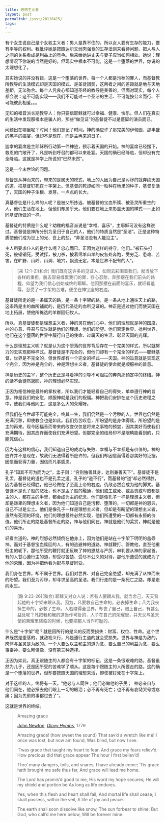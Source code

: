 ```yaml
---
title: 理想主义者
layout: post
permalink: /post/20110415/
tags:
- ☆
---
```


有个女生说自己是个女权主义者：男人是靠不住的，所以女人要有生存的能力，要有平等的权利。我批评她是按照达尔文弱肉强食的生存法则来看待问题、把人与人之间的关系看成是利益上的竞争。后来给她讲丈夫与妻子应当如何相处。她说：理想情况下你说的当然是好的，但现实中根本不可能，这是一个堕落的世界，你说的太理想化了。

其实她说的并没有错，这是一个堕落的世界，每一个人都是污秽的罪人，而基督教所教导的生活模式却是天国的模式、是圣徒团契，这两者之间的差距就是地与天地差距，无法弥合。每个人凭良心都知道圣经的教导是美善的，但面对现实，每个人都会说：这不可能实现——我们不可能过一个圣洁的生活、不可能按公义而行、不可能彼此相爱。。。

无知的福音派长期教导人：你只要信耶稣就可以幸福、健康、快乐。但人们在真实的生活中发现那根本是骗人的，那些“做见证”的基督徒不过是蹩脚的演员而已。

问题出在哪里呢？时间！他们忘记了时间。神的确应许了那完美的伊甸园、那丰盛的羔羊的婚宴，但却不是现在，而是主再来的日子。

迦拿的宴席是主耶稣所行动第一件神迹，预示着天国的开始。神的宴席已经摆下，救恩的门敞开了，凡是听到呼召的都可以来赴宴。天国的确已经降临，但却没有完全降临。这就是神学上所说的“已然未然”。

这是一个末世论的问题。

基督是从神而来的，带来的是属天的模式，地上的人因为自己是污秽的就弃绝天国的道，把基督钉死在十字架上。但基督的死却如同一粒种在地里的种子，基督复活了，天国的种子生根、发芽，一点点的长大。

真基督徒是什么样的人呢？是被父所拣选、被基督的宝血所赎、被圣灵所重生的人，他们生活在地上，但他们却属乎天。他们要在地上来彰显天国的样式——正如同基督所做的一样。

基督徒的特质是什么呢？幼稚的福音派说是“幸福、喜乐”，主耶稣可没有这样说过。基督徒是神所分别为圣归于自己的人，他们的特质当然是“圣洁”。正是这种特质使他们成为世上的光、世上的盐，“非圣洁没有人能见主”。

主人所要求仆人的是什么呢？忠心而已。正因为这样的持守，他们…”被石头打死，被锯锯死，受试探，被刀杀，披着绵羊山羊的皮各处奔跑，受穷乏、患难、苦害，在旷野、山岭、山洞、地穴，飘流无定，本是世界不配有的人”。

> \[来 12:1-2\](和合)
> 我们既有这许多的见证人，如同云彩围着我们，就当放下各样的重担，脱去容易缠累我们的罪，存心忍耐，奔那摆在我们前头的路程，仰望为我们信心创始成终的耶稣。他因那摆在前面的喜乐，就轻看羞辱，忍受了十字架的苦难，便坐在神宝座的右边。

基督徒所走的是一条属天的路，是一条十字架的路，是一条从地上通往天上的路，这条路是主的血所铺就的，是历代圣徒的血所见证的。神正是通过他们而使天国在地上拓展，使他所拣选的羊群回归牧人。

所以，真基督徒都是理想主义者，神的灵在他们心中，他们的理想就是神的国度，神的心意、呼召与应许就是他们的理想、他们的盼望。他们否定世界、批判世界，他们在这个堕落的世界中履行自己的使命、过属天的生活、彰显天国的光辉。

什么是理想主义呢？就是认为这个堕落的世界背后存在一个完美的样式，所以就努力的去实现那种样式。基督徒是不完全的，但他们却有一个完全的样式——耶稣基督，世界是不完全的，但世界却有一个完全的样式——天国。神的旨意就是实现这个完全，因为神是完全的，神是理想主义者。基督徒的使命就是顺服神的旨意。

神是历史的主宰，整个历史正是寻着神的引导不可阻拦的奔向那预定中的终结。神的话不会徒然返回，神的理想必然实现。

正因为相信神是最终的掌权者，所以我们才能轻看自己的得失，单单遵行神的旨意。神是我们的安慰，顺服神就是我们的祝福。神把我们安排在这个历史进程之中，使我们与他同工，这是多么大的荣耀呀。

但我们在今世却不可能完全，终其一生，我们仍然是一个污秽的人，世界也仍然是充满污秽，即使教会也是如此。我们劳苦叹息，所盼望的是身体得赎，所盼望的是主的再来。现今因福音而带来的改变仅仅是将来之事物的预尝，因其美好而使我们充满期待，因其应许而使我们充满盼望。但那完全的结局却不是眼睛能看到的，只能凭信心。

因为有这样的信心，我们知道自己的成功与失败、幸福与不幸都是有价值的。神的应许并不是现在，故我们无法得着所应许的，但我们却因信而得着那美好的证据，因信而获得力量，因信而凡事感恩。

孔子“知其不可为而为之”，孟子则：“穷则独善其身，达则兼善天下”。基督徒不是孔孟，基督徒的道也不是孔孟之道。孔子的“道不行”，而基督的“道”却必然得胜，因为基督已经得胜，他已经做在了至高上帝的右边，仇敌必然会成为他的脚凳。基督徒不是孔子般的悲壮，也不是孟子般的融通，他们或生或死、或高贵或卑贱都是主的人，都在主的手里，都会成为主的纪念。他们是像孔子一样是理想主义者，但却是谦卑的理想主义者，因为他们知道自己是污秽、堕落的，一切都是神的恩典，自己不过是尘土。他们是像孔子一样是理想主义者，但却是有盼望的理想主义者，虽然有死阴的环绕，他们的理想最终必然实现，他们所遭受的一切都有永恒的价值。他们所走的路是基督所走的路，神与他们同在，神就是他们的奖赏，神就是他们的喜乐。

轻看主道的，神的烈怒必然倾倒在他身上，因为他们是站在十字架下明明的羞辱神。而对于基督宝血赎回的人，有的逃避神的道路，神就鞭打、管教他，直至他重归主的轭下，那他所受的鞭打就正反映了神的恩慈与严厉，审判要从神的家起首。有的人甘心遵行主的道，却受尽苦楚、受尽不公义的对待，那他所遭受的就成为了他的荣耀，因为神把他看为配与基督同受。

我们身在世界，却不属于世界。我们对世界、对自己完全绝望，却充满了从神而来的盼望。我们至为污秽，却寻求至高的圣洁。我们行走的是一条死亡之路，却是走向永生。

> \[路 9:23-26\](和合)
> 耶稣又对众人说：若有人要跟从我，就当舍己，天天背起他的十字架来跟从我。因为，凡要救自己生命的，必丧掉生命；凡为我丧掉生命的，必救了生命。人若赚得全世界，却丧了自己，赔上自己，有甚么益处呢？凡把我和我的道当作可耻的，人子在自己的荣耀里，并天父与圣天使的荣耀里降临的时候，也要把那人当作可耻的。

什么是“十字架”呢？就是因所行的是义的反而受损失：财富、权位、性命。这个世界既然是堕落的，就敌视义行，凡是遵行主道的就会受损失。世界与神是为敌的，肉体与圣灵是为敌的。一个人要么以主和主的道为念、要么自己的利益为念，要么事奉神、要么拜偶像，没有第三种选择。

正因为如此，真正跟随主的人都会有十字架的标记，这是一条很艰难的路。基督虽然为儿子，还是因所受的苦难学了顺从。这是每个跟随主的人所要走的路。这的确是一个堕落的世界，但却要按照天国的理想来活，即使被钉死在十字架上。

对于这样的人，终将有一天，“他必与人同住；他们必做他的子民；  神必亲自与他们同在，他必擦去他们眼上一切的眼泪；必不再有死亡；也不再有哀恸哭号或疼痛；因为先前的事都过去了”。

这就是世界的终结。

> Amazing grace
>
> [John Newton][1], *[Olney Hymns][2]*, 1779
>
> Amazing grace! (how sweet the sound)
> That sav’d a wretch like me!
> I once was lost, but now am found,
> Was blind, but now I see.
>
> ‘Twas grace that taught my heart to fear,
> And grace my fears reliev’d;
> How precious did that grace appear
> The hour I first believ’d!
>
> Thro’ many dangers, toils, and snares,
> I have already come;
> ‘Tis grace hath brought me safe thus far,
> And grace will lead me home.
>
> The Lord has promis’d good to me,
> His word my hope secures;
> He will my shield and portion be
> As long as life endures.
>
> Yes, when this flesh and heart shall fail,
> And mortal life shall cease;
> I shall possess, within the veil,
> A life of joy and peace.
>
> The earth shall soon dissolve like snow,
> The sun forbear to shine;
> But God, who call’d me here below,
> Will be forever mine.

 [1]: http://en.wikipedia.org/wiki/John_Newton
 [2]: http://en.wikipedia.org/wiki/Olney_Hymns
